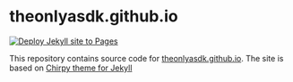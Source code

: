 # theonlyasdk.github.io
[![Deploy Jekyll site to Pages](https://github.com/theonlyasdk/theonlyasdk.github.io/actions/workflows/jekyll.yml/badge.svg)](https://github.com/theonlyasdk/theonlyasdk.github.io/actions/workflows/jekyll.yml)

This repository contains source code for [theonlyasdk.github.io](theonlyasdk.github.io). The site is based on [Chirpy theme for Jekyll](https://github.com/cotes2020/jekyll-theme-chirpy)

